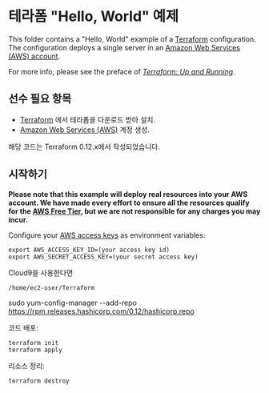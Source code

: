 # 테라폼 "Hello, World" 예제

This folder contains a "Hello, World" example of a [Terraform](https://www.terraform.io/) configuration. 
The configuration deploys a single server in an [Amazon Web Services (AWS) account](http://aws.amazon.com/). 

For more info, please see the preface of *[Terraform: Up and Running](http://www.terraformupandrunning.com)*.

## 선수 필요 항목

* [Terraform](https://www.terraform.io/) 에서 테라폼을 다운로드 받아 설치. 
* [Amazon Web Services (AWS)](http://aws.amazon.com/) 계정 생성.

해당 코드는 Terraform 0.12.x에서 작성되었습니다.

## 시작하기

**Please note that this example will deploy real resources into your AWS account. We have made every effort to ensure 
all the resources qualify for the [AWS Free Tier](https://aws.amazon.com/free/), but we are not responsible for any
charges you may incur.** 

Configure your [AWS access keys](http://docs.aws.amazon.com/general/latest/gr/aws-sec-cred-types.html#access-keys-and-secret-access-keys) as 
environment variables:

```
export AWS_ACCESS_KEY_ID=(your access key id)
export AWS_SECRET_ACCESS_KEY=(your secret access key)
```

Cloud9을 사용한다면

```
/home/ec2-user/Terraform
```

sudo yum-config-manager --add-repo https://rpm.releases.hashicorp.com/0.12/hashicorp.repo

코드 배포:

```
terraform init
terraform apply
```

리소스 정리:

```
terraform destroy
```